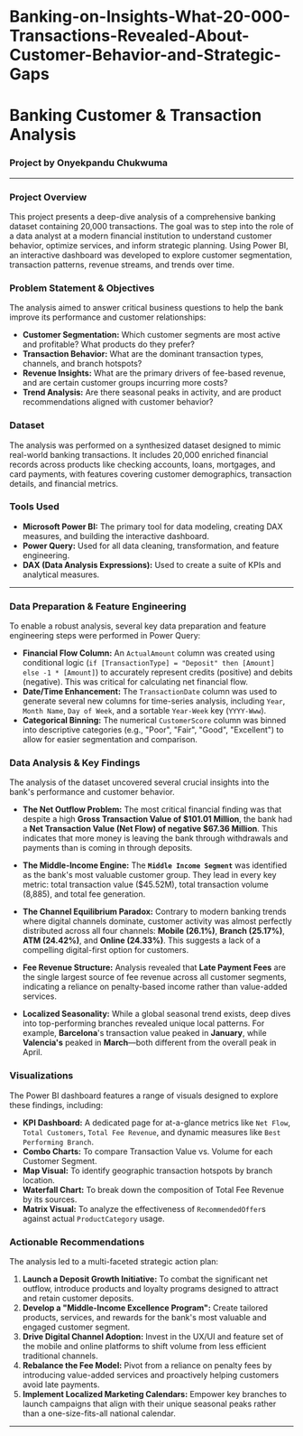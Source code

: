 # Banking-on-Insights-What-20-000-Transactions-Revealed-About-Customer-Behavior-and-Strategic-Gaps
# Banking Customer & Transaction Analysis

### Project by Onyekpandu Chukwuma

---

### Project Overview

This project presents a deep-dive analysis of a comprehensive banking dataset containing 20,000 transactions. The goal was to step into the role of a data analyst at a modern financial institution to understand customer behavior, optimize services, and inform strategic planning. Using Power BI, an interactive dashboard was developed to explore customer segmentation, transaction patterns, revenue streams, and trends over time.

### Problem Statement & Objectives

The analysis aimed to answer critical business questions to help the bank improve its performance and customer relationships:
- **Customer Segmentation:** Which customer segments are most active and profitable? What products do they prefer?
- **Transaction Behavior:** What are the dominant transaction types, channels, and branch hotspots?
- **Revenue Insights:** What are the primary drivers of fee-based revenue, and are certain customer groups incurring more costs?
- **Trend Analysis:** Are there seasonal peaks in activity, and are product recommendations aligned with customer behavior?

### Dataset

The analysis was performed on a synthesized dataset designed to mimic real-world banking transactions. It includes 20,000 enriched financial records across products like checking accounts, loans, mortgages, and card payments, with features covering customer demographics, transaction details, and financial metrics.

### Tools Used

- **Microsoft Power BI:** The primary tool for data modeling, creating DAX measures, and building the interactive dashboard.
- **Power Query:** Used for all data cleaning, transformation, and feature engineering.
- **DAX (Data Analysis Expressions):** Used to create a suite of KPIs and analytical measures.

---

### Data Preparation & Feature Engineering

To enable a robust analysis, several key data preparation and feature engineering steps were performed in Power Query:
- **Financial Flow Column:** An `ActualAmount` column was created using conditional logic (`if [TransactionType] = "Deposit" then [Amount] else -1 * [Amount]`) to accurately represent credits (positive) and debits (negative). This was critical for calculating net financial flow.
- **Date/Time Enhancement:** The `TransactionDate` column was used to generate several new columns for time-series analysis, including `Year`, `Month Name`, `Day of Week`, and a sortable `Year-Week` key (`YYYY-Www`).
- **Categorical Binning:** The numerical `CustomerScore` column was binned into descriptive categories (e.g., "Poor", "Fair", "Good", "Excellent") to allow for easier segmentation and comparison.

### Data Analysis & Key Findings

The analysis of the dataset uncovered several crucial insights into the bank's performance and customer behavior.

- **The Net Outflow Problem:** The most critical financial finding was that despite a high **Gross Transaction Value of $101.01 Million**, the bank had a **Net Transaction Value (Net Flow) of negative $67.36 Million**. This indicates that more money is leaving the bank through withdrawals and payments than is coming in through deposits.

- **The Middle-Income Engine:** The **`Middle Income Segment`** was identified as the bank's most valuable customer group. They lead in every key metric: total transaction value ($45.52M), total transaction volume (8,885), and total fee generation.

- **The Channel Equilibrium Paradox:** Contrary to modern banking trends where digital channels dominate, customer activity was almost perfectly distributed across all four channels: **Mobile (26.1%)**, **Branch (25.17%)**, **ATM (24.42%)**, and **Online (24.33%)**. This suggests a lack of a compelling digital-first option for customers.

- **Fee Revenue Structure:** Analysis revealed that **Late Payment Fees** are the single largest source of fee revenue across all customer segments, indicating a reliance on penalty-based income rather than value-added services.

- **Localized Seasonality:** While a global seasonal trend exists, deep dives into top-performing branches revealed unique local patterns. For example, **Barcelona**'s transaction value peaked in **January**, while **Valencia's** peaked in **March**—both different from the overall peak in April.

### Visualizations

The Power BI dashboard features a range of visuals designed to explore these findings, including:
- **KPI Dashboard:** A dedicated page for at-a-glance metrics like `Net Flow`, `Total Customers`, `Total Fee Revenue`, and dynamic measures like `Best Performing Branch`.
- **Combo Charts:** To compare Transaction Value vs. Volume for each Customer Segment.
- **Map Visual:** To identify geographic transaction hotspots by branch location.
- **Waterfall Chart:** To break down the composition of Total Fee Revenue by its sources.
- **Matrix Visual:** To analyze the effectiveness of `RecommendedOffer`s against actual `ProductCategory` usage.

### Actionable Recommendations

The analysis led to a multi-faceted strategic action plan:
1.  **Launch a Deposit Growth Initiative:** To combat the significant net outflow, introduce products and loyalty programs designed to attract and retain customer deposits.
2.  **Develop a "Middle-Income Excellence Program":** Create tailored products, services, and rewards for the bank's most valuable and engaged customer segment.
3.  **Drive Digital Channel Adoption:** Invest in the UX/UI and feature set of the mobile and online platforms to shift volume from less efficient traditional channels.
4.  **Rebalance the Fee Model:** Pivot from a reliance on penalty fees by introducing value-added services and proactively helping customers avoid late payments.
5.  **Implement Localized Marketing Calendars:** Empower key branches to launch campaigns that align with their unique seasonal peaks rather than a one-size-fits-all national calendar.

---
